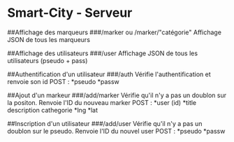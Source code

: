 # Smart-City - Serveur

##Affichage des marqueurs
###/marker  ou  /marker/"catégorie"
Affichage JSON de tous les marqueurs

##Affichage des utilisateurs
###/user
Affichage JSON de tous les utilisateurs (pseudo + pass)

##Authentification d'un utilisateur
###/auth
Vérifie l'authentification et renvoie son id
POST : 	*pseudo
	*passw

##Ajout d'un markeur
###/add/marker
Vérifie qu'il n'y a pas un doublon sur la positon.
Renvoie l'ID du nouveau marker
POST : 	*user (id)
	*title
	description
	cathegorie
	*lng
	*lat

##Inscription d'un utilisateur
###/add/user
Vérifie qu'il n'y a pas un doublon sur le pseudo.
Renvoie l'ID du nouvel user
POST : 	*pseudo
	*passw



